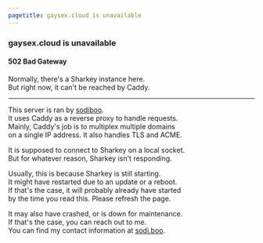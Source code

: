 ```yaml
---
pagetitle: gaysex.cloud is unavailable
---
```


<hgroup>

### gaysex.cloud is unavailable
#### 502 Bad Gateway

</hgroup>

Normally, there's a Sharkey instance here.  
But right now, it can't be reached by Caddy.

---

This server is ran by [sodiboo](https://sodi.boo).  
It uses Caddy as a reverse proxy to handle requests.  
Mainly, Caddy's job is to multiplex multiple domains  
on a single IP address. It also handles TLS and ACME.

It is supposed to connect to Sharkey on a local socket.  
But for whatever reason, Sharkey isn't responding.

Usually, this is because Sharkey is still starting.  
It might have restarted due to an update or a reboot.  
If that's the case, it will probably already have started  
by the time you read this. Please refresh the page.  

It may also have crashed, or is down for maintenance.  
If that's the case, you can reach out to me.  
You can find my contact information at [sodi.boo](https://sodi.boo/).